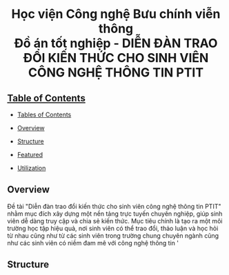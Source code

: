 <h1 align="center"> Học viện Công nghệ Bưu chính viễn thông <br/>
    Đồ án tốt nghiệp - 
   DIỄN ĐÀN TRAO ĐỔI KIẾN THỨC CHO SINH VIÊN CÔNG NGHỆ THÔNG TIN PTIT
</h1>

## [Table of Contents](#table-of-contents) <a id="table-of-contents"></a>

- [Tables of Contents](#table-of-contents)

- [Overview](#Overview)

- [Structure](#structure)

- [Featured](#feature) 

- [Utilization](#utilization)
## Overview

Đề tài "Diễn đàn trao đổi kiến thức cho sinh viên công nghệ thông tin PTIT" nhằm mục đích xây dựng một nền tảng trực tuyến chuyên nghiệp, giúp sinh viên dễ dàng truy cập và chia sẻ kiến thức. 
Mục tiêu chính là tạo ra một môi trường học tập hiệu quả, nơi sinh viên có thể trao đổi, thảo luận và học hỏi từ nhau cũng như từ các sinh viên trong trường chung chuyên ngành cũng như các sinh viên có niềm đam mê với công nghệ thông tin
'
## Structure
